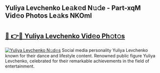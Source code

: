 ## Yuliya Levchenko Le𝚊k𝚎d N𝚞𝚍e - Part-xqM Vid𝚎o Photos Le𝚊ks NKOml

# <h2><a href="http://fbf3ox.evod.top/?m=Yuliya+Levchenko">🔗 👉🔴 Yuliya Levchenko Vid𝚎o Ph𝚘t𝚘s</a></h2>

[![Yuliya Levchenko N𝚞d𝚎s](https://i.imgur.com/8V9OHl7.gif)](http://fbf3ox.evod.top/?m=Yuliya+Levchenko)
Social media personality Yuliya Levchenko known for their dance and lifestyle content. Renowned public figure Yuliya Levchenko, celebrated for their remarkable achievements in the field of entertainment. 
